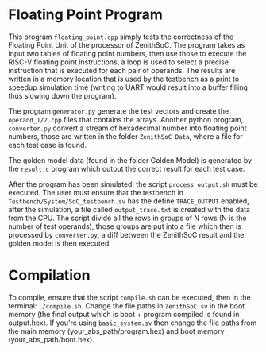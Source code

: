 # Floating Point Program

This program `floating_point.cpp` simply tests the correctness of the Floating Point Unit of the processor of ZenithSoC. The program takes as input two tables of floating point numbers, then use those to execute the RISC-V floating point instructions, a loop is used to select a precise instruction that is executed for each pair of operands. The results are written in a memory location that is used by the testbench as a print to speedup simulation time (writing to UART would result into a buffer filling thus slowing down the program). 

The program `generator.py` generate the test vectors and create the `operand_1/2.cpp` files that contains the arrays. Another python program, `converter.py` convert a stream of hexadecimal number into floating point numbers, those are written in the folder `ZenithSoC Data`, where a file for each test case is found.

The golden model data (found in the folder Golden Model) is generated by the `result.c` program which output the correct result for each test case.

After the program has been simulated, the script `process_output.sh` must be executed. The user must ensure that the testbench in `Testbench/System/SoC_testbench.sv` has the define `TRACE_OUTPUT` enabled, after the simulation, a file called `output_trace.txt` is created with the data from the CPU. The script divide all the rows in groups of N rows (N is the number of test operands), those groups are put into a file which then is processed by `converter.py`, a diff between the ZenithSoC result and the golden model is then executed. 


# Compilation

To compile, ensure that the script `compile.sh` can be executed, then in the terminal: `./compile.sh`. Change the file paths in `ZenithSoC.sv` in the boot memory (the final output which is boot + program compiled is found in output.hex). If you're using `basic_system.sv` then change the file paths from the main memory (your_abs_path/program.hex) and boot memory (your_abs_path/boot.hex).